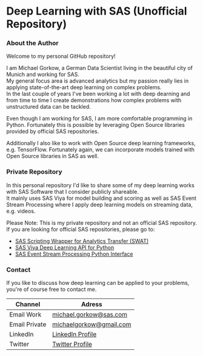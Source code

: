 # Deep Learning with SAS (Unofficial Repository)

### About the Author
Welcome to my personal GitHub repository!<br>

I am Michael Gorkow, a German Data Scientist living in the beautiful city of Munich and working for SAS.<br>
My general focus area is advanced analytics but my passion really lies in applying state-of-the-art deep learning on complex problems.<br>
In the last couple of years I've been working a lot with deep dearning and from time to time I create demonstrations how complex problems with unstructured data can be tackled.<br>

Even though I am working for SAS, I am more comfortable programming in Python. Fortunately this is possible by leveraging Open Source libraries provided by official SAS repositories.<br>

Additionally I also like to work with Open Source deep learning frameworks, e.g. TensorFlow. Fortunately again, we can incorporate models trained with Open Source libraries in SAS as well. 

### Private Repository
In this personal repository I'd like to share some of my deep learning works with SAS Software that I consider publicly shareable.<br>
It mainly uses SAS Viya for model building and scoring as well as SAS Event Stream Processing where I apply deep learning models on streaming data, e.g. videos.<br>

Please Note: This is my private repository and not an official SAS repository.<br>
If you are looking for official SAS repositories, please go to:
* [SAS Scripting Wrapper for Analytics Transfer (SWAT)](https://github.com/sassoftware/python-swat)
* [SAS Viya Deep Learning API for Python](https://github.com/sassoftware/python-dlpy)
* [SAS Event Stream Processing Python Interface](https://github.com/sassoftware/python-esppy)

### Contact
If you like to discuss how deep learning can be applied to your problems, you're of course free to contact me.<br>

| Channel | Adress |
| ------ | ------ |
| Email Work | michael.gorkow@sas.com |
| Email Private | michaelgorkow@gmail.com |
| LinkedIn | [LinkedIn Profile](https://www.linkedin.com/in/michael-gorkow-08353678/) |
| Twitter | [Twitter Profile](https://twitter.com/GorkowMichael) |
